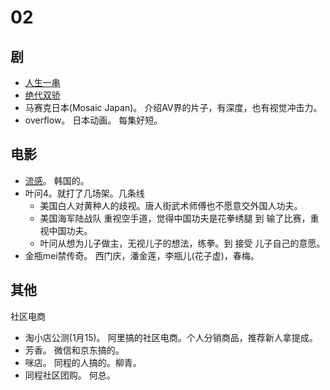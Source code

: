 # 02
## 剧
* [人生一串](eat/人生一串.md)
* [绝代双骄](series/绝代双骄.md)
* 马赛克日本(Mosaic Japan)。 介绍AV界的片子，有深度，也有视觉冲击力。
* overflow。 日本动画。 每集好短。

## 电影
* [流感](movie/流感.md)。 韩国的。
* 叶问4。就打了几场架。几条线
  * 美国白人对黄种人的歧视。唐人街武术师傅也不愿意交外国人功夫。
  * 美国海军陆战队 重视空手道，觉得中国功夫是花拳绣腿 到 输了比赛，重视中国功夫。
  * 叶问从想为儿子做主，无视儿子的想法，练拳。到 接受 儿子自己的意愿。
* 金瓶mei禁传奇。 西门庆，潘金莲，李瓶儿(花子虚)，春梅。

## 其他
社区电商
  * 淘小店公测(1月15)。 阿里搞的社区电商。个人分销商品，推荐新人拿提成。
  * 芳香。 微信和京东搞的。
  * 咪店。 同程的人搞的。柳青。
  * 同程社区团购。 何总。